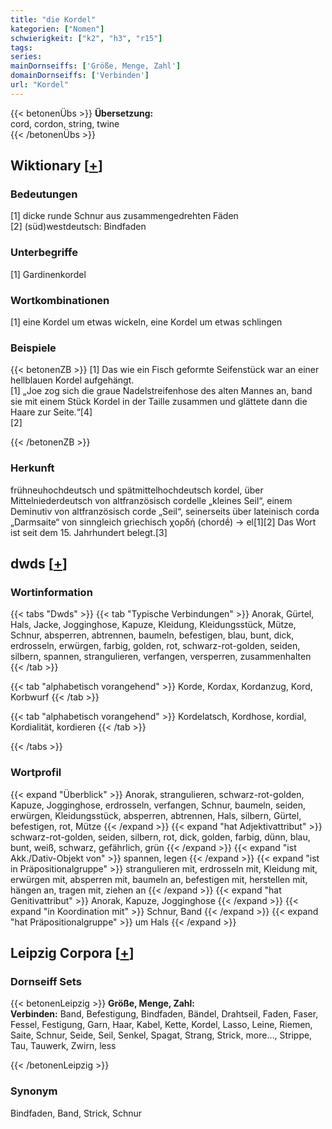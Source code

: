 ```yaml
---
title: "die Kordel"
kategorien: ["Nomen"]
schwierigkeit: ["k2", "h3", "r15"]
tags:
series:
mainDornseiffs: ['Größe, Menge, Zahl']
domainDornseiffs: ['Verbinden']
url: "Kordel"
---
```


{{< betonenÜbs >}}
**Übersetzung:**  
cord, cordon, string, twine  
{{< /betonenÜbs >}}

## Wiktionary [[+](https://de.wiktionary.org/wiki/Kordel)]

### Bedeutungen
[1] dicke runde Schnur aus zusammengedrehten Fäden  
[2] (süd)westdeutsch: Bindfaden  

### Unterbegriffe
[1] Gardinenkordel  

### Wortkombinationen
[1] eine Kordel um etwas wickeln, eine Kordel um etwas schlingen  

### Beispiele
{{< betonenZB >}}
[1] Das wie ein Fisch geformte Seifenstück war an einer hellblauen Kordel aufgehängt.  
[1] „Joe zog sich die graue Nadelstreifenhose des alten Mannes an, band sie mit einem Stück Kordel in der Taille zusammen und glättete dann die Haare zur Seite.“[4]  
[2]  

{{< /betonenZB >}}
### Herkunft
frühneuhochdeutsch und spätmittelhochdeutsch kordel, über Mittelniederdeutsch von altfranzösisch cordelle „kleines Seil“, einem Deminutiv von altfranzösisch corde „Seil“, seinerseits über lateinisch corda „Darmsaite“ von sinngleich griechisch χορδή (chordḗ) → el[1][2] Das Wort ist seit dem 15. Jahrhundert belegt.[3]  



## dwds [[+](https://www.dwds.de/wb/Kordel)]

### Wortinformation
{{< tabs "Dwds" >}}
{{< tab "Typische Verbindungen" >}}
Anorak, Gürtel, Hals, Jacke, Jogginghose, Kapuze, Kleidung, Kleidungsstück, Mütze, Schnur, absperren, abtrennen, baumeln, befestigen, blau, bunt, dick, erdrosseln, erwürgen, farbig, golden, rot, schwarz-rot-golden, seiden, silbern, spannen, strangulieren, verfangen, versperren, zusammenhalten
{{< /tab >}}

{{< tab "alphabetisch vorangehend" >}}
Korde, Kordax, Kordanzug, Kord, Korbwurf
{{< /tab >}}

{{< tab "alphabetisch vorangehend" >}}
Kordelatsch, Kordhose, kordial, Kordialität, kordieren
{{< /tab >}}

{{< /tabs >}}

### Wortprofil
{{< expand "Überblick" >}} Anorak, strangulieren, schwarz-rot-golden, Kapuze, Jogginghose, erdrosseln, verfangen, Schnur, baumeln, seiden, erwürgen, Kleidungsstück, absperren, abtrennen, Hals, silbern, Gürtel, befestigen, rot, Mütze {{< /expand >}}
{{< expand "hat Adjektivattribut" >}} schwarz-rot-golden, seiden, silbern, rot, dick, golden, farbig, dünn, blau, bunt, weiß, schwarz, gefährlich, grün {{< /expand >}}
{{< expand "ist Akk./Dativ-Objekt von" >}} spannen, legen {{< /expand >}}
{{< expand "ist in Präpositionalgruppe" >}} strangulieren mit, erdrosseln mit, Kleidung mit, erwürgen mit, absperren mit, baumeln an, befestigen mit, herstellen mit, hängen an, tragen mit, ziehen an {{< /expand >}}
{{< expand "hat Genitivattribut" >}} Anorak, Kapuze, Jogginghose {{< /expand >}}
{{< expand "in Koordination mit" >}} Schnur, Band {{< /expand >}}
{{< expand "hat Präpositionalgruppe" >}} um Hals {{< /expand >}}

## Leipzig Corpora [[+](https://corpora.uni-leipzig.de/en/res?word=Kordel&corpusId=deu_newscrawl-public_2018)]

### Dornseiff Sets
{{< betonenLeipzig >}}
**Größe, Menge, Zahl:**  
**Verbinden:** Band, Befestigung, Bindfaden, Bändel, Drahtseil, Faden, Faser, Fessel, Festigung, Garn, Haar, Kabel, Kette, Kordel, Lasso, Leine, Riemen, Saite, Schnur, Seide, Seil, Senkel, Spagat, Strang, Strick, more..., Strippe, Tau, Tauwerk, Zwirn, less  

{{< /betonenLeipzig >}}

### Synonym
Bindfaden, Band, Strick, Schnur

